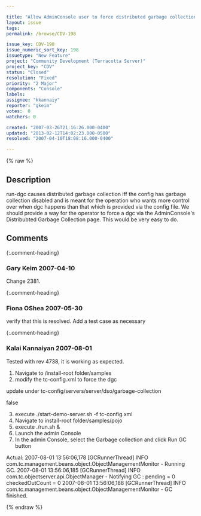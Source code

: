 ```yaml
---

title: "Allow AdminConsole user to force distributed garbage collection"
layout: issue
tags: 
permalink: /browse/CDV-198

issue_key: CDV-198
issue_numeric_sort_key: 198
issuetype: "New Feature"
project: "Community Development (Terracotta Server)"
project_key: "CDV"
status: "Closed"
resolution: "Fixed"
priority: "2 Major"
components: "Console"
labels: 
assignee: "kkannaiy"
reporter: "gkeim"
votes:  0
watchers: 0

created: "2007-03-26T21:16:26.000-0400"
updated: "2013-02-12T14:02:23.000-0500"
resolved: "2007-04-10T18:08:16.000-0400"

---
```




{% raw %}



## Description

<div markdown="1" class="description">

run-dgc causes distributed garbage collection iff the config has garbage collection disabled and is meant for the operation who wants more control over when dgc happens than that which is provided via the config file.
We should provide a way for the operator to force a dgc via the AdminConsole's Distribubted Garbage Collection page.
This would be very easy to do.



</div>

## Comments


{:.comment-heading}
### **Gary Keim** <span class="date">2007-04-10</span>

<div markdown="1" class="comment">

Change 2381.


</div>


{:.comment-heading}
### **Fiona OShea** <span class="date">2007-05-30</span>

<div markdown="1" class="comment">

verify that this is resolved. Add a test case as necessary

</div>


{:.comment-heading}
### **Kalai Kannaiyan** <span class="date">2007-08-01</span>

<div markdown="1" class="comment">

Tested with rev 4738, it is working as expected.

1. Navigate to /install-root folder/samples
2. modify the tc-config.xml to force the dgc

update under tc-config/servers/server/dso/garbage-collection

<dso>
     <garbage-collection>
      <enabled>false</enabled>
     </garbage-collection>
</dso>

3. execute ./start-demo-server.sh -f tc-config.xml
4. Navigate to  install-root folder/samples/pojo
5. execute ./run.sh &
6. Launch the admin Console
7. In the admin Console, select the Garbage collection and click Run GC button

Actual: 
2007-08-01 13:56:06,178 [GCRunnerThread] INFO com.tc.management.beans.object.ObjectManagementMonitor - Running GC.
 2007-08-01 13:56:06,185 [GCRunnerThread] INFO com.tc.objectserver.api.ObjectManager - Notifying GC : pending = 0 checkedOutCount = 0
 2007-08-01 13:56:06,188 [GCRunnerThread] INFO com.tc.management.beans.object.ObjectManagementMonitor - GC finished.  



</div>



{% endraw %}
